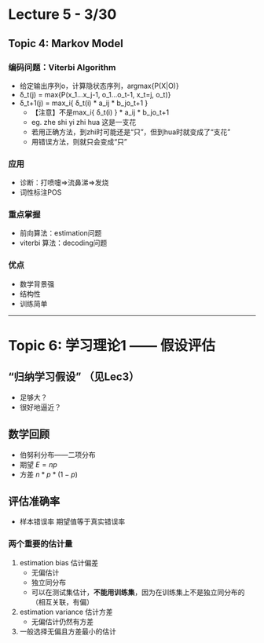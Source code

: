# Lecture 5 - 3/30

## Topic 4: Markov Model

### 编码问题：Viterbi Algorithm

- 给定输出序列o，计算隐状态序列，argmax{P(X|O)}
- δ_t(j) = max{P(x_1...x_j-1, o_1...o_t-1, x_t=j, o_t)}
- δ_t+1(j) = max_i{ δ_t(i) * a_ij * b_jo_t+1 }
    - 【注意】不是max_i{ δ_t(i) } * a_ij * b_jo_t+1
    - eg. zhe shi yi zhi hua 这是一支花
    - 若用正确方法，到zhi时可能还是“只”，但到hua时就变成了“支花”
    - 用错误方法，则就只会变成“只”

### 应用

- 诊断：打喷嚏=>流鼻涕=>发烧
- 词性标注POS

### 重点掌握

- 前向算法：estimation问题
- viterbi 算法：decoding问题

### 优点

- 数学背景强
- 结构性
- 训练简单

----

# Topic 6: 学习理论1 —— 假设评估

## “归纳学习假设” （见Lec3）
- 足够大？
- 很好地逼近？

## 数学回顾

- 伯努利分布——二项分布
- 期望 $E=np$
- 方差 $n*p*(1-p)$

## 评估准确率

- 样本错误率 期望值等于真实错误率

### 两个重要的估计量
1. estimation bias 估计偏差
    - 无偏估计
    - 独立同分布
    - 可以在测试集估计，**不能用训练集**，因为在训练集上不是独立同分布的（相互关联，有偏）
2. estimation variance 估计方差
    - 无偏估计仍然有方差
3. 一般选择无偏且方差最小的估计